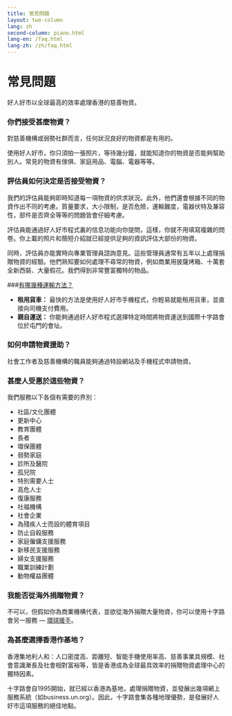 ```yaml
---
title: 常見問題
layout: two-column
lang: zh
second-column: piano.html
lang-en: /faq.html
lang-zh: /zh/faq.html
---
```


# 常見問題

好人好市以全球最高的效率處理香港的慈善物資。

### [](#whatkindsofgoods) 你們接受甚麼物資？

對慈善機構或弱勢社群而言，任何狀況良好的物資都是有用的。

使用好人好市，你只須拍一張照片，等待幾分鐘，就能知道你的物資是否能夠幫助別人。常見的物資有傢俱、家庭用品、電腦、電器等等。

### [](#howdoreviewersdecide) 評估員如何決定是否接受物資？

我們的評估員能夠即時知道每一項物資的供求狀況。此外，他們還會根據不同的物資作出不同的考慮。質量要求，大小限制，是否危險，運輸難度，電器伏特及兼容性，部件是否齊全等等的問題皆會仔細考慮。

評估員能通過好人好市程式裏的信息功能向你提問，這樣，你就不用填寫複雜的問卷。你上載的照片和簡短介紹就已經提供足夠的資訊評估大部份的物資。

同時，評估員亦能實時向專業管理員諮詢意見。這些管理員通常有五年以上處理捐贈物資的經驗。他們熟知要如何處理不尋常的物資，例如商業用披薩烤箱、十萬套全新西裝、大量假花。我們得到非常豐富獨特的物品。

###[有哪幾種運輸方法？](#whattransportoptionsareavailable)

- **租用貨車：** 最快的方法是使用好人好市手機程式，你輕易就能租用貨車，並直接向司機支付費用。
- **親自運送：** 你能夠通過好人好市程式選擇特定時間將物資運送到國際十字路會位於屯門的會址。

### [](#howarerequestsmade) 如何申請物資援助？

社會工作者及慈善機構的職員能夠通過特設網站及手機程式申請物資。

### [](#whoishelped) 甚麼人受惠於這些物資？

我們服務以下各個有需要的界別：

- 社區/文化團體
- 更新中心
- 教育團體
- 長者
- 環保團體
- 弱勢家庭
- 診所及醫院
- 孤兒院
- 特別需要人士
- 高危人士
- 復康服務
- 社福機構
- 社會企業
- 為殘疾人士而設的體育項目
- 防止自殺服務
- 家庭僱傭支援服務
- 新移民支援服務
- 婦女支援服務
- 職業訓練計劃
- 動物權益團體

### 我能否從海外捐贈物資？

不可以，但假如你為商業機構代表，並欲從海外捐贈大量物資，你可以使用十字路會另一服務 &#8212; [環球援手](https://www.globalhand.org)。</a>

### 為甚麼選擇香港作基地？

香港集地利人和：人口密度高、距離短、智能手機使用率高、慈善事業具規模、社會意識漸長及社會相對富裕等，皆是香港成為全球最具效率的捐贈物資處理中心的獨特因素。

十字路會自1995開始，就已經以香港為基地，處理捐贈物資，並發展出幾項網上服務系統（如business.un.org）。因此，十字路會集各種地理優勢，是發展好人好市這項服務的絕佳地點。
